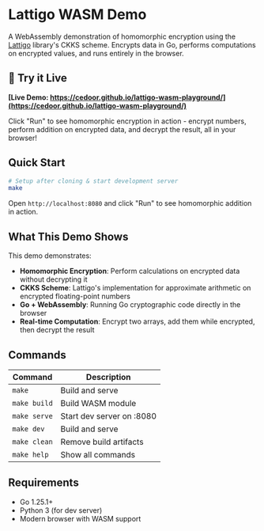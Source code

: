 # Lattigo WASM Demo

A WebAssembly demonstration of homomorphic encryption using the [Lattigo](https://github.com/tuneinsight/lattigo) library's CKKS scheme. Encrypts data in Go, performs computations on encrypted values, and runs entirely in the browser.

## 🚀 Try it Live

**[Live Demo: https://cedoor.github.io/lattigo-wasm-playground/](https://cedoor.github.io/lattigo-wasm-playground/)**

Click "Run" to see homomorphic encryption in action - encrypt numbers, perform addition on encrypted data, and decrypt the result, all in your browser!

## Quick Start

```bash
# Setup after cloning & start development server
make
```

Open `http://localhost:8080` and click "Run" to see homomorphic addition in action.

## What This Demo Shows

This demo demonstrates:
- **Homomorphic Encryption**: Perform calculations on encrypted data without decrypting it
- **CKKS Scheme**: Lattigo's implementation for approximate arithmetic on encrypted floating-point numbers
- **Go + WebAssembly**: Running Go cryptographic code directly in the browser
- **Real-time Computation**: Encrypt two arrays, add them while encrypted, then decrypt the result

## Commands

| Command | Description |
|---------|-------------|
| `make` | Build and serve |
| `make build` | Build WASM module |
| `make serve` | Start dev server on :8080 |
| `make dev` | Build and serve |
| `make clean` | Remove build artifacts |
| `make help` | Show all commands |

## Requirements

- Go 1.25.1+
- Python 3 (for dev server)
- Modern browser with WASM support